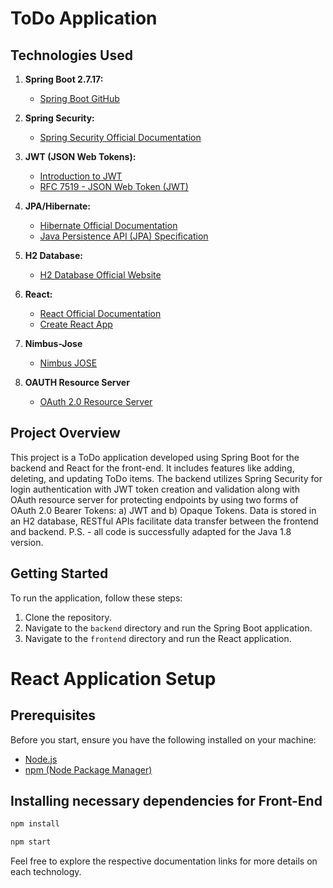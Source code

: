 # ToDo Application

## Technologies Used

1. **Spring Boot 2.7.17:**
   - [Spring Boot GitHub](https://github.com/spring-projects/spring-boot/wiki/Spring-Boot-2.7-Release-Notes)

2. **Spring Security:**
   - [Spring Security Official Documentation](https://docs.spring.io/spring-security/reference/getting-spring-security.html)

3. **JWT (JSON Web Tokens):**
   - [Introduction to JWT](https://jwt.io/introduction/)
   - [RFC 7519 - JSON Web Token (JWT)](https://tools.ietf.org/html/rfc7519)

4. **JPA/Hibernate:**
   - [Hibernate Official Documentation](https://docs.jboss.org/hibernate/orm/5.6/userguide/html_single/Hibernate_User_Guide.html)
   - [Java Persistence API (JPA) Specification](https://jakarta.ee/specifications/persistence/2.2/)

5. **H2 Database:**
   - [H2 Database Official Website](https://www.h2database.com/html/main.html)

6. **React:**
   - [React Official Documentation](https://reactjs.org/docs/getting-started.html)
   - [Create React App](https://create-react-app.dev/docs/getting-started/)
  
7. **Nimbus-Jose**
   - [Nimbus JOSE](https://connect2id.com/products/nimbus-jose-jwt)
  
8. **OAUTH Resource Server**
   - [OAuth 2.0 Resource Server](https://docs.spring.io/spring-security/reference/servlet/oauth2/resource-server/index.html)

## Project Overview

This project is a ToDo application developed using Spring Boot for the backend and React for the front-end. It includes features like adding, deleting, and updating ToDo items. The backend utilizes Spring Security for login authentication with JWT token creation and validation along with OAuth resource server for protecting endpoints by using two forms of OAuth 2.0 Bearer Tokens: a) JWT and b) Opaque Tokens. Data is stored in an H2 database, RESTful APIs facilitate data transfer between the frontend and backend.
P.S. - all code is successfully adapted for the Java 1.8 version.

## Getting Started

To run the application, follow these steps:

1. Clone the repository.
2. Navigate to the `backend` directory and run the Spring Boot application.
3. Navigate to the `frontend` directory and run the React application.

 # React Application Setup

## Prerequisites

Before you start, ensure you have the following installed on your machine:

- [Node.js](https://nodejs.org/en/download/)
- [npm (Node Package Manager)](https://www.npmjs.com/get-npm)

## Installing necessary dependencies for Front-End


```bash
npm install

npm start
```

Feel free to explore the respective documentation links for more details on each technology.
